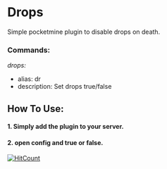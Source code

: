 # Drops
Simple pocketmine plugin to disable drops on death.
### Commands:
*drops:*
- alias: dr
- description: Set drops true/false
## How To Use:
#### 1. Simply add the plugin to your server.
####  2. open config and true or false.

[![HitCount](http://hits.dwyl.io/iShabzz102/Drops.svg)](http://hits.dwyl.io/iShabzz102/Drops)
